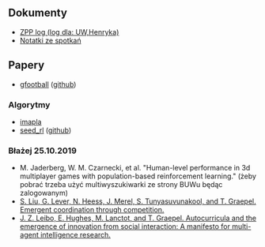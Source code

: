 ## Dokumenty
* [ZPP log (log dla: UW,Henryka)](https://docs.google.com/document/d/1F90ttWgq6XfTBKmJoVkcgiPcrEjFmlhIYqdAHpSR8Pk/edit?ts=5db14a89#heading=h.y4y97jycxznj)
* [Notatki ze spotkań](https://docs.google.com/document/d/1pAm-LEy9wWheGRkp9GPu8p829o_9NW8ldME_BAhxC-s/edit)

## Papery
* [gfootball](https://arxiv.org/abs/1907.11180) ([github](https://github.com/google-research/football))

### Algorytmy
* [imapla](https://arxiv.org/abs/1802.01561)
* [seed_rl](https://arxiv.org/abs/1910.06591) ([github](https://github.com/google-research/seed_rl))

### Błażej 25.10.2019
* M. Jaderberg, W. M. Czarnecki, et al. "Human-level performance in 3d multiplayer games with population-based reinforcement learning." (żeby pobrać trzeba użyć multiwyszukiwarki ze strony BUWu będąc zalogowanym)
* [S.  Liu,  G.  Lever,  N.  Heess,  J.  Merel,  S.  Tunyasuvunakool,  and  T.  Graepel.   Emergent coordination through competition.](https://arxiv.org/abs/1902.07151)
* [J. Z. Leibo, E. Hughes, M. Lanctot, and T. Graepel.  Autocurricula and the emergence of innovation from social interaction:  A manifesto for multi-agent intelligence research.](https://arxiv.org/abs/1903.00742)
